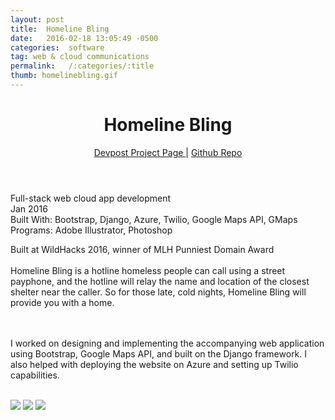 ```yaml
---
layout: post
title:  Homeline Bling
date:   2016-02-18 13:05:49 -0500
categories:  software
tag: web & cloud communications
permalink:   /:categories/:title
thumb: homelinebling.gif
---
```


<div class="description">
	<header class="post-header">
    <h1 class="post-title" itemprop="name headline">Homeline Bling</h1>
    <a href="http://devpost.com/software/homeline-bling" target="_blank"> Devpost Project Page </a> | <a href="https://github.com/shanpruthi/homeline-bling" target="_blank"> Github Repo </a>
  </header>
	<div class="details">
		Full-stack web cloud app development
		<br>
		Jan 2016
		<br>
		Built With: Bootstrap, Django, Azure, Twilio, Google Maps API, GMaps
		<br>Programs: Adobe Illustrator, Photoshop
		<br>
	</div>

Built at WildHacks 2016, winner of MLH Punniest Domain Award
<br><br>
Homeline Bling is a hotline homeless people can call using a street payphone, and the hotline will relay the name and location of the closest shelter near the caller. So for those late, cold nights, Homeline Bling will provide you with a home. 

<br><br>
I worked on designing and implementing the accompanying web application using Bootstrap, Google Maps API, and built on the Django framework. I also helped with deploying the website on Azure and setting up Twilio capabilities. 

<br>




</div>
<div class="images">
	<img src="http://challengepost-s3-challengepost.netdna-ssl.com/photos/production/software_photos/000/326/208/datas/gallery.jpg">
	<img src="{{site.baseurl}}/images/work/homelinebling.gif">
	<img src="http://pre05.deviantart.net/eb86/th/pre/i/2016/083/3/f/cover_by_eexie-d9w9o47.png">
</div>
<!-- {% highlight ruby %}
def print_hi(name)
  puts "Hi, #{name}"
end
print_hi('Tom')
#=> prints 'Hi, Tom' to STDOUT.
{% endhighlight %} -->



